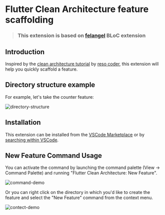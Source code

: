 # Flutter Clean Architecture feature scaffolding

> ### This extension is based on [felangel](https://github.com/felangel) BLoC extension

## Introduction

Inspired by the [clean architecture tutorial](https://resocoder.com/2019/08/27/flutter-tdd-clean-architecture-course-1-explanation-project-structure/) by [reso coder](https://github.com/ResoCoder), this extension will help you quickly scaffold a feature.

## Directory structure example

For example, let's take the counter feature:

![directory-structure](assets/structure.jpg)

## Installation

This extension can be installed from the [VSCode Marketplace](https://marketplace.visualstudio.com/items?itemName=KiritchoukC.oceanmtech_feature_first_architecture) or by [searching within VSCode](https://code.visualstudio.com/docs/editor/extension-gallery#_search-for-an-extension).

## New Feature Command Usage

You can activate the command by launching the command palette (View -> Command Palette) and running "Flutter Clean Architecture: New Feature".

![command-demo](assets/command-demo.gif)

Or you can right click on the directory in which you'd like to create the feature and select the "New Feature" command from the context menu.

![contect-demo](assets/context-demo.gif)
